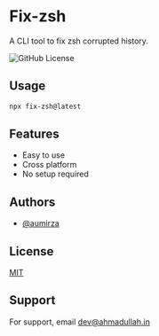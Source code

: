 # Fix-zsh

A CLI tool to fix zsh corrupted history.

![GitHub License](https://img.shields.io/github/license/aumirza/fix-zsh)

## Usage

```bash
npx fix-zsh@latest
```

## Features

- Easy to use
- Cross platform
- No setup required

## Authors

- [@aumirza](https://www.github.com/aumirza)

## License

[MIT](https://choosealicense.com/licenses/mit/)

## Support

For support, email dev@ahmadullah.in
